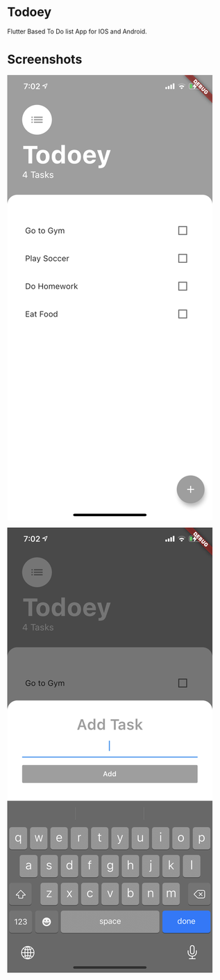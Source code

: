 # Todoey

Flutter Based To Do list App for IOS and Android.

# Screenshots
![alt text](./screenshots/sc1.PNG "Logo Title Text 1")

![alt text](./screenshots/sc2.PNG "Logo Title Text 1")
